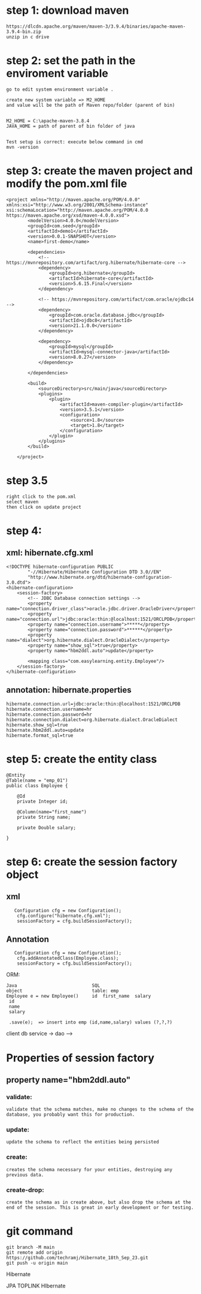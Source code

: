 # step 1: download maven
    https://dlcdn.apache.org/maven/maven-3/3.9.4/binaries/apache-maven-3.9.4-bin.zip
    unzip in c drive



# step 2: set the path in the enviroment variable 
	go to edit system environment variable .

	create new system variable => M2_HOME
	and value will be the path of Maven repo/folder (parent of bin)


	M2_HOME = C:\apache-maven-3.8.4
	JAVA_HOME = path of parent of bin folder of java


	Test setup is correct: execute below command in cmd
	mvn -version



# step 3: create the maven project and modify the pom.xml file
	<project xmlns="http://maven.apache.org/POM/4.0.0" xmlns:xsi="http://www.w3.org/2001/XMLSchema-instance" xsi:schemaLocation="http://maven.apache.org/POM/4.0.0 https://maven.apache.org/xsd/maven-4.0.0.xsd">
			<modelVersion>4.0.0</modelVersion>
			<groupId>com.seed</groupId>
			<artifactId>demo1</artifactId>
			<version>0.0.1-SNAPSHOT</version>
			<name>first-demo</name>

			<dependencies>
				<!-- https://mvnrepository.com/artifact/org.hibernate/hibernate-core -->
				<dependency>
					<groupId>org.hibernate</groupId>
					<artifactId>hibernate-core</artifactId>
					<version>5.6.15.Final</version>
				</dependency>

				<!-- https://mvnrepository.com/artifact/com.oracle/ojdbc14 -->
				<dependency>
					<groupId>com.oracle.database.jdbc</groupId>
					<artifactId>ojdbc8</artifactId>
					<version>21.1.0.0</version>
				</dependency>

				<dependency>
					<groupId>mysql</groupId>
					<artifactId>mysql-connector-java</artifactId>
					<version>8.0.27</version>
				</dependency>

			</dependencies>

			<build>
				<sourceDirectory>src/main/java</sourceDirectory>
				<plugins>
					<plugin>
						<artifactId>maven-compiler-plugin</artifactId>
						<version>3.5.1</version>
						<configuration>
							<source>1.8</source>
							<target>1.8</target>
						</configuration>
					</plugin>
				</plugins>
			</build>

		</project>

# step 3.5
	right click to the pom.xml
	select maven
	then click on update project

# step 4: 
 ## xml: hibernate.cfg.xml
	<!DOCTYPE hibernate-configuration PUBLIC
			"-//Hibernate/Hibernate Configuration DTD 3.0//EN"
			"http://www.hibernate.org/dtd/hibernate-configuration-3.0.dtd">
	<hibernate-configuration>
		<session-factory>
			<!-- JDBC Database connection settings -->
			<property name="connection.driver_class">oracle.jdbc.driver.OracleDriver</property>
			<property name="connection.url">jdbc:oracle:thin:@localhost:1521/ORCLPDB</property>
			<property name="connection.username">*****</property>
			<property name="connection.password">******</property>
			<property name="dialect">org.hibernate.dialect.OracleDialect</property>
			<property name="show_sql">true</property>
			<property name="hbm2ddl.auto">update</property>
			
			<mapping class="com.easylearning.entity.Employee"/>
		</session-factory>
	</hibernate-configuration>

  ## annotation: hibernate.properties	
	hibernate.connection.url=jdbc:oracle:thin:@localhost:1521/ORCLPDB
	hibernate.connection.username=hr
	hibernate.connection.password=hr
	hibernate.connection.dialect=org.hibernate.dialect.OracleDialect
	hibernate.show_sql=true
	hibernate.hbm2ddl.auto=update
	hibernate.format_sql=true


# step 5: create the entity class
	@Entity
	@Table(name = "emp_01")
	public class Employee {

		@Id
		private Integer id;
		
		@Column(name="first_name")
		private String name;
		
		private Double salary;
		
	}



# step 6: create the session factory object
 ## xml
	   Configuration cfg = new Configuration();
		cfg.configure("hibernate.cfg.xml");
		sessionFactory = cfg.buildSessionFactory();

 ## Annotation
       Configuration cfg = new Configuration();
		cfg.addAnnotatedClass(Employee.class);
		sessionFactory = cfg.buildSessionFactory();


ORM:

	Java							SQL
	object							table: emp
	Employee e = new Employee()		id	first_name	salary
	 id
	 name
	 salary

	 .save(e);  => insert into emp (id,name,salary) values (?,?,?)
	               
				
	 	
	

client                      db
     service ->  dao -->



# Properties of session factory
 ## property name="hbm2ddl.auto"
 ### validate: 
 	validate that the schema matches, make no changes to the schema of the database, you probably want this for production.

 ### update: 
 	update the schema to reflect the entities being persisted

 ### create: 
	creates the schema necessary for your entities, destroying any previous data.
 ### create-drop: 
	create the schema as in create above, but also drop the schema at the end of the session. This is great in early development or for testing.




#

#

#

#

#

#

#

#

#

#

#

# git command   
	git branch -M main
	git remote add origin https://github.com/techramj/Hibernate_18th_Sep_23.git
	git push -u origin main


Hibernate

   JPA
     TOPLINK
	 HIbernate